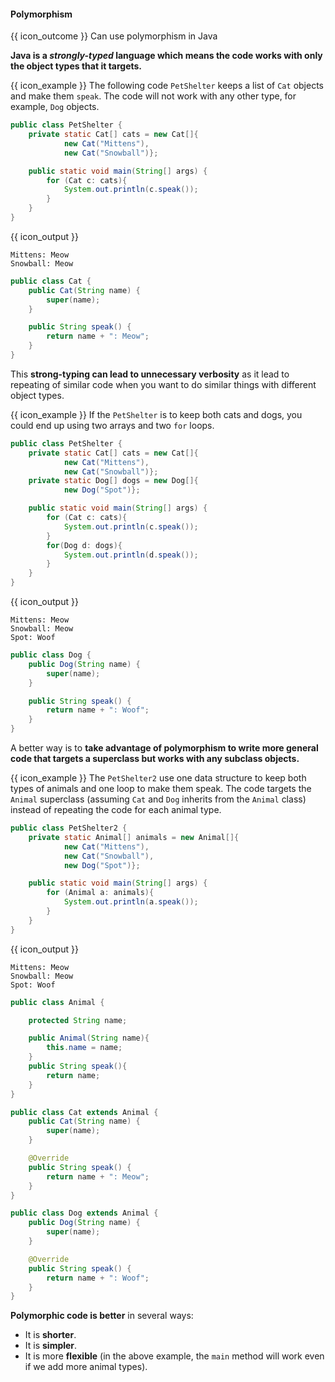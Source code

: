 <div id="title">

#### Polymorphism

</div>

<span id="prereqs"></span>

<span id="outcomes">{{ icon_outcome }} Can use polymorphism in Java</span>

<div id="body">

**Java is a _strongly-typed_ language which means the code works with only the object types that it targets.**

<box>

{{ icon_example }} The following code `PetShelter` keeps a list of `Cat` objects and make them `speak`. The code will not work with any other type, for example, `Dog` objects.

```java
public class PetShelter {
    private static Cat[] cats = new Cat[]{
            new Cat("Mittens"),
            new Cat("Snowball")};

    public static void main(String[] args) {
        for (Cat c: cats){
            System.out.println(c.speak());
        }
    }
}
```
{{ icon_output }}
```
Mittens: Meow
Snowball: Meow
```
<panel type="seamless" header="%%The `Cat` class%%">

```java
public class Cat {
    public Cat(String name) {
        super(name);
    }

    public String speak() {
        return name + ": Meow";
    }
}
```
</panel>
</box>

This **strong-typing can lead to unnecessary verbosity** as it lead to repeating of similar code when you want to do similar things with different object types.

<box>

{{ icon_example }} If the `PetShelter` is to keep both cats and dogs, you could end up using two arrays and two `for` loops.

```java
public class PetShelter {
    private static Cat[] cats = new Cat[]{
            new Cat("Mittens"),
            new Cat("Snowball")};
    private static Dog[] dogs = new Dog[]{
            new Dog("Spot")};

    public static void main(String[] args) {
        for (Cat c: cats){
            System.out.println(c.speak());
        }
        for(Dog d: dogs){
            System.out.println(d.speak());
        }
    }
}
```
{{ icon_output }}
```
Mittens: Meow
Snowball: Meow
Spot: Woof
```

<panel type="seamless" header="%%The `Dog` class%%">

```java
public class Dog {
    public Dog(String name) {
        super(name);
    }

    public String speak() {
        return name + ": Woof";
    }
}
```
</panel>
</box>

A better way is to **take advantage of polymorphism to write more general code that targets a superclass but works with any subclass objects.**

<box>

{{ icon_example }} The `PetShelter2` use one data structure to keep both types of animals and one loop to make them speak. The code targets the `Animal` superclass (assuming `Cat` and `Dog` inherits from the `Animal` class) instead of repeating the code for each animal type.

```java
public class PetShelter2 {
    private static Animal[] animals = new Animal[]{
            new Cat("Mittens"),
            new Cat("Snowball"),
            new Dog("Spot")};

    public static void main(String[] args) {
        for (Animal a: animals){
            System.out.println(a.speak());
        }
    }
}
```
{{ icon_output }}
```
Mittens: Meow
Snowball: Meow
Spot: Woof
```

<panel type="seamless" header="%%The `Animal`, `Cat`, and `Dog` classes%%">

```java
public class Animal {

    protected String name;

    public Animal(String name){
        this.name = name;
    }
    public String speak(){
        return name;
    }
}
```
```java
public class Cat extends Animal {
    public Cat(String name) {
        super(name);
    }

    @Override
    public String speak() {
        return name + ": Meow";
    }
}
```
```java
public class Dog extends Animal {
    public Dog(String name) {
        super(name);
    }

    @Override
    public String speak() {
        return name + ": Woof";
    }
}
```
</panel>
</box>

**Polymorphic code is better** in several ways:
* It is **shorter**.
* It is **simpler**.
* It is more **flexible** (in the above example, the `main` method will work even if we add more animal types).

</div>

<div id="extras">
</div>